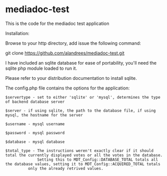 # mediadoc-test
This is the code for the mediadoc test application

Installation:

Browse to your http directory, add issue the following command:

  git clone https://github.com/alandrees/mediadoc-test.git

I have included an sqlite database for ease of portability, you'll need the sqlite php module loaded to run it.

Please refer to your distribution documentation to install sqlite.

The config.php file contains the options for the application:
```
$servertype - set to either 'sqlite' or 'mysql', determines the type of backend database server

$server - if using sqlite, the path to the database file, if using mysql, the hostname for the server

$username - mysql username

$password - mysql password

$database - mysql database

$total_type - The instructions weren't exactly clear if it should total the currently displayed votes or all the votes in the database.
              Setting this to MDT_Config::DATABASE_TOTAL totals all the database values, setting it to MDT_Config::ACQUIRED_TOTAL totals
	      only the already retrived values.
```